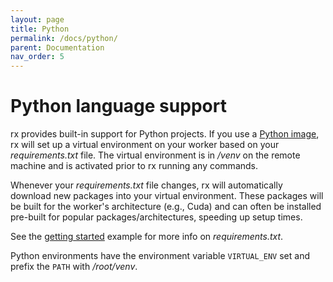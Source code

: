 ```yaml
---
layout: page
title: Python
permalink: /docs/python/
parent: Documentation
nav_order: 5
---
```


# Python language support

rx provides built-in support for Python projects. If you use a
[Python image](https://hub.docker.com/_/python), rx will set up a virtual
environment on your worker based on your _requirements.txt_ file. The virtual
environment is in _/venv_ on the remote machine and is activated prior to rx
running any commands.

Whenever your _requirements.txt_ file changes, rx will automatically download
new packages into your virtual environment. These packages will be built for
the worker's architecture (e.g., Cuda) and can often be installed pre-built
for popular packages/architectures, speeding up setup times.

See the [getting started](https://github.com/run-rx/getting-started/blob/master/03-requirements.py)
example for more info on _requirements.txt_.

Python environments have the environment variable `VIRTUAL_ENV` set and
prefix the `PATH` with _/root/venv_.
